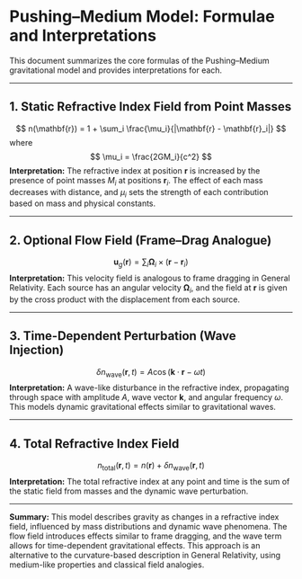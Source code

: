 # Pushing–Medium Model: Formulae and Interpretations

This document summarizes the core formulas of the Pushing–Medium gravitational model and provides interpretations for each.

---

## 1. Static Refractive Index Field from Point Masses

$$
n(\mathbf{r}) = 1 + \sum_i \frac{\mu_i}{|\mathbf{r} - \mathbf{r}_i|}
$$
where
$$
\mu_i = \frac{2GM_i}{c^2}
$$
**Interpretation:**
The refractive index at position $\mathbf{r}$ is increased by the presence of point masses $M_i$ at positions $\mathbf{r}_i$. The effect of each mass decreases with distance, and $\mu_i$ sets the strength of each contribution based on mass and physical constants.

---

## 2. Optional Flow Field (Frame–Drag Analogue)

$$
\mathbf{u}_g(\mathbf{r}) = \sum_i \boldsymbol{\Omega}_i \times (\mathbf{r} - \mathbf{r}_i)
$$
**Interpretation:**
This velocity field is analogous to frame dragging in General Relativity. Each source has an angular velocity $\boldsymbol{\Omega}_i$, and the field at $\mathbf{r}$ is given by the cross product with the displacement from each source.

---

## 3. Time-Dependent Perturbation (Wave Injection)

$$
\delta n_{\mathrm{wave}}(\mathbf{r}, t) = A \cos(\mathbf{k} \cdot \mathbf{r} - \omega t)
$$
**Interpretation:**
A wave-like disturbance in the refractive index, propagating through space with amplitude $A$, wave vector $\mathbf{k}$, and angular frequency $\omega$. This models dynamic gravitational effects similar to gravitational waves.

---

## 4. Total Refractive Index Field

$$
n_{\mathrm{total}}(\mathbf{r}, t) = n(\mathbf{r}) + \delta n_{\mathrm{wave}}(\mathbf{r}, t)
$$
**Interpretation:**
The total refractive index at any point and time is the sum of the static field from masses and the dynamic wave perturbation.

---

**Summary:**
This model describes gravity as changes in a refractive index field, influenced by mass distributions and dynamic wave phenomena. The flow field introduces effects similar to frame dragging, and the wave term allows for time-dependent gravitational effects. This approach is an alternative to the curvature-based description in General Relativity, using medium-like properties and classical field analogies.
